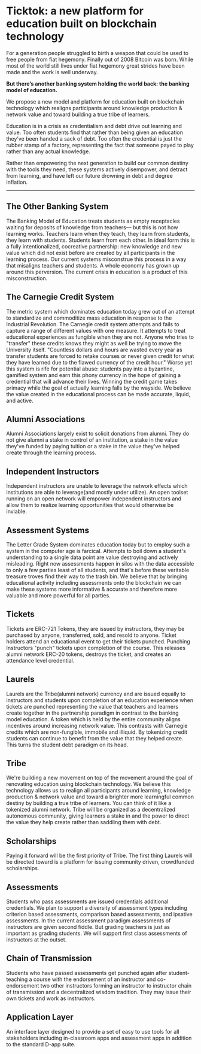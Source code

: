 # Ticktok: a new platform for education built on blockchain technology

For a generation people struggled to birth a weapon that could be used to free people from fiat hegemony. Finally out of 2008 Bitcoin was born. While most of the world still lives under fiat hegemony great strides have been made and the work is well underway.

**But there’s another banking system holding the world back: the banking model of education.** 

We propose a new model and platform for education built on blockchain technology which realigns participants around knowledge production & network value and toward building a true tribe of learners.  

Education is in a crisis as credentialism and debt drive out learning and value. Too often students find that rather than being given an education they’ve been handed a sack of debt. Too often the credential is just the rubber stamp of a factory, representing the fact that someone payed to play rather than any actual knowledge. 

Rather than empowering the next generation to build our common destiny with the tools they need, these systems actively disempower, and detract from learning, and have left our future drowning in debt and degree inflation.

--- 
## The Other Banking System

  The Banking Model of Education treats students as empty receptacles waiting for deposits of knowledge from teachers— but this is not how learning works. Teachers learn when they teach, they learn from students, they learn with students. Students learn from each other. In ideal form this is a fully intentionalized, cocreative partnership: new knowledge and new value which did not exist before are created by all participants in the learning process. 
Our current systems misconstrue this process in a way that misaligns teachers and students.
A whole economy has grown up around this perversion. The current crisis in education is a product of this misconstruction.
## The Carnegie Credit System

The metric system which dominates education today grew out of an attempt to standardize and commoditize mass education in response to the Industrial Revolution. The Carnegie credit system attempts and fails to 		capture a range of different values with one measure. It attempts to treat educational 						experiences as fungible when they are not. 
Anyone who tries to "transfer" these credits knows they might as well be trying to move the University itself. 
"Countless dollars and hours are wasted every year as transfer students are forced to retake courses or never given credit for what they have learned due to the flawed currency of the credit hour." Worse yet this system is rife for potential abuse: students pay into a byzantine, gamified system and earn this phony currency in the hope of gaining a credential that will advance their lives. Winning the credit game takes primacy while the goal of actually learning falls by the wayside. We believe the value created in the educational process can be made accurate, liquid, and active. 
## Alumni Associations
Alumni Associations largely exist to solicit donations from alumni.
They do not give alumni a stake in control of an institution, a stake in the value they've funded by paying tuition or a stake in the value they've helped create through the learning process.
## Independent Instructors
Independent instructors are unable to leverage the network effects which institutions are able to leverage(and mostly under utilize). An open toolset running on an open network will empower independent instructors and allow them to realize learning opportunities that would otherwise be inviable. 
## Assessment Systems
The Letter Grade System dominates education today but to employ such a system in the computer age is farcical. Attempts to boil down a student's understanding to a single data point are value destroying and actively misleading. Right now assessments happen in silos with the data accessible to only a few parties least of all students, and that's before these veritable treasure troves find their way to the trash bin. We believe that by bringing educational activity including assessments onto the blockchain we can make these systems more informative & accurate and therefore more valuable and more powerful for all parties.
## Tickets
Tickets are ERC-721 Tokens, they are issued by instructors, they may be purchased by anyone, transferred, sold, and resold to anyone. Ticket holders attend an educational event to get their tickets punched.
Punching
Instructors "punch" tickets upon completion of the course. This releases alumni network ERC-20 tokens, destroys the ticket, and creates an attendance level credential. 
## Laurels
Laurels are the Tribe(alumni network) currency and are issued equally to instructors and students upon completion of an education experience when tickets are punched representing the value that teachers and learners create together in the partnership paradigm in contrast to the banking model education.
A token which is held by the entire community aligns incentives around increasing network value. This contrasts with Carnegie credits which are non-fungible, immobile and illiquid.
By tokenizing credit students can continue to benefit from the value that they helped create. This turns the student debt paradigm on its head.
## Tribe
We're building a new movement on top of the movement around the goal of renovating education using blockchain technology. We believe this technology allows us to realign all participants around learning, knowledge production & network value and toward a brighter more learningful common destiny by building a true tribe of learners. You can think of it like a tokenized alumni network. Tribe will be organized as a decentralized autonomous community, giving learners a stake in and the power to direct the value they help create rather than saddling them with debt.
## Scholarships
Paying it forward will be the first priority of Tribe. The first thing Laurels will be directed toward is a platform for issuing community driven, crowdfunded scholarships.
## Assessments
Students who pass assessments are issued credentials additional credentials. 
We plan to support a diversity of assessment types including criterion based assessments, comparison based assessments, and ipsative assessments. 
In the current assessment paradigm assessments of instructors are given second fiddle. But grading teachers is just as important as grading students. We will support first class assessments of instructors at the outset.
## Chain of Transmission
Students who have passed assessments get punched again after student-teaching a course with the endorsement of an instructor and co-endorsement two other instructors forming an instructor to instructor chain of transmission and a decentralized wisdom tradition.
They may issue their own tickets and work as instructors.
## Application Layer
An interface layer designed to provide a set of easy to use tools for all stakeholders including in-classroom apps and assessment apps in addition to the standard D-app suite. 